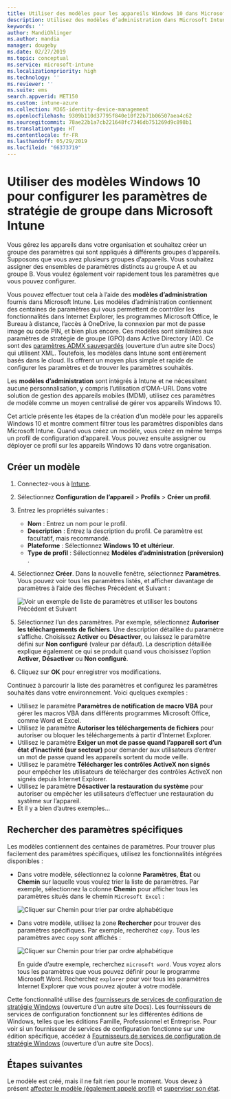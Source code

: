 ```yaml
---
title: Utiliser des modèles pour les appareils Windows 10 dans Microsoft Intune - Azure | Microsoft Docs
description: Utilisez des modèles d’administration dans Microsoft Intune afin de créer des groupes de paramètres pour les appareils Windows 10. En définissant ces paramètres dans un profil de configuration d’appareil, vous pouvez contrôler les programmes Office, sécuriser les fonctionnalités dans Internet Explorer, contrôler l’accès à OneDrive, utiliser les fonctionnalités du Bureau à distance, activer la lecture automatique, définir les paramètres de gestion de l’alimentation, utiliser l’impression HTTP, utiliser différentes options d’ouverture de session utilisateur et contrôler la taille du journal des événements.
keywords: ''
author: MandiOhlinger
ms.author: mandia
manager: dougeby
ms.date: 02/27/2019
ms.topic: conceptual
ms.service: microsoft-intune
ms.localizationpriority: high
ms.technology: ''
ms.reviewer: ''
ms.suite: ems
search.appverid: MET150
ms.custom: intune-azure
ms.collection: M365-identity-device-management
ms.openlocfilehash: 9309b110d37795f840e10f22b71b06507aea4c62
ms.sourcegitcommit: 78ae22b1a7cb221648fc7346db751269d9c898b1
ms.translationtype: HT
ms.contentlocale: fr-FR
ms.lasthandoff: 05/29/2019
ms.locfileid: "66373719"
---
```

# <a name="use-windows-10-templates-to-configure-group-policy-settings-in-microsoft-intune"></a>Utiliser des modèles Windows 10 pour configurer les paramètres de stratégie de groupe dans Microsoft Intune

Vous gérez les appareils dans votre organisation et souhaitez créer un groupe des paramètres qui sont appliqués à différents groupes d’appareils. Supposons que vous avez plusieurs groupes d’appareils. Vous souhaitez assigner des ensembles de paramètres distincts au groupe A et au groupe B. Vous voulez également voir rapidement tous les paramètres que vous pouvez configurer.

Vous pouvez effectuer tout cela à l’aide des **modèles d’administration** fournis dans Microsoft Intune. Les modèles d’administration contiennent des centaines de paramètres qui vous permettent de contrôler les fonctionnalités dans Internet Explorer, les programmes Microsoft Office, le Bureau à distance, l’accès à OneDrive, la connexion par mot de passe image ou code PIN, et bien plus encore. Ces modèles sont similaires aux paramètres de stratégie de groupe (GPO) dans Active Directory (AD). Ce sont des [paramètres ADMX sauvegardés](https://docs.microsoft.com/windows/client-management/mdm/understanding-admx-backed-policies) (ouverture d’un autre site Docs) qui utilisent XML. Toutefois, les modèles dans Intune sont entièrement basés dans le cloud. Ils offrent un moyen plus simple et rapide de configurer les paramètres et de trouver les paramètres souhaités.

Les **modèles d’administration** sont intégrés à Intune et ne nécessitent aucune personnalisation, y compris l’utilisation d’OMA-URI. Dans votre solution de gestion des appareils mobiles (MDM), utilisez ces paramètres de modèle comme un moyen centralisé de gérer vos appareils Windows 10.

Cet article présente les étapes de la création d’un modèle pour les appareils Windows 10 et montre comment filtrer tous les paramètres disponibles dans Microsoft Intune. Quand vous créez un modèle, vous créez en même temps un profil de configuration d’appareil. Vous pouvez ensuite assigner ou déployer ce profil sur les appareils Windows 10 dans votre organisation.

## <a name="create-a-template"></a>Créer un modèle

1. Connectez-vous à [Intune](https://go.microsoft.com/fwlink/?linkid=2090973).
2. Sélectionnez **Configuration de l’appareil** > **Profils** > **Créer un profil**.
3. Entrez les propriétés suivantes :

    - **Nom** : Entrez un nom pour le profil.
    - **Description** : Entrez la description du profil. Ce paramètre est facultatif, mais recommandé.
    - **Plateforme** : Sélectionnez **Windows 10 et ultérieur**.
    - **Type de profil** : Sélectionnez **Modèles d’administration (préversion)** .

4. Sélectionnez **Créer**. Dans la nouvelle fenêtre, sélectionnez **Paramètres**. Vous pouvez voir tous les paramètres listés, et afficher davantage de paramètres à l’aide des flèches Précédent et Suivant :

    ![Voir un exemple de liste de paramètres et utiliser les boutons Précédent et Suivant](./media/administrative-templates-windows/sample-settings-list-next-page.png)

5. Sélectionnez l’un des paramètres. Par exemple, sélectionnez **Autoriser les téléchargements de fichiers**. Une description détaillée du paramètre s’affiche. Choisissez **Activer** ou **Désactiver**, ou laissez le paramètre défini sur **Non configuré** (valeur par défaut). La description détaillée explique également ce qui se produit quand vous choisissez l’option **Activer**, **Désactiver** ou **Non configuré**.
6. Cliquez sur **OK** pour enregistrer vos modifications.

Continuez à parcourir la liste des paramètres et configurez les paramètres souhaités dans votre environnement. Voici quelques exemples :

- Utilisez le paramètre **Paramètres de notification de macro VBA** pour gérer les macros VBA dans différents programmes Microsoft Office, comme Word et Excel.
- Utilisez le paramètre **Autoriser les téléchargements de fichiers** pour autoriser ou bloquer les téléchargements à partir d’Internet Explorer.
- Utilisez le paramètre **Exiger un mot de passe quand l’appareil sort d’un état d’inactivité (sur secteur)** pour demander aux utilisateurs d’entrer un mot de passe quand les appareils sortent du mode veille.
- Utilisez le paramètre **Télécharger les contrôles ActiveX non signés** pour empêcher les utilisateurs de télécharger des contrôles ActiveX non signés depuis Internet Explorer.
- Utilisez le paramètre **Désactiver la restauration du système** pour autoriser ou empêcher les utilisateurs d’effectuer une restauration du système sur l’appareil.
- Et il y a bien d’autres exemples...

## <a name="find-some-settings"></a>Rechercher des paramètres spécifiques

Les modèles contiennent des centaines de paramètres. Pour trouver plus facilement des paramètres spécifiques, utilisez les fonctionnalités intégrées disponibles :

- Dans votre modèle, sélectionnez la colonne **Paramètres**, **État** ou **Chemin** sur laquelle vous voulez trier la liste de paramètres. Par exemple, sélectionnez la colonne **Chemin** pour afficher tous les paramètres situés dans le chemin `Microsoft Excel` :

  ![Cliquer sur Chemin pour trier par ordre alphabétique](./media/administrative-templates-windows/path-filter-shows-excel-options.png)

- Dans votre modèle, utilisez la zone **Rechercher** pour trouver des paramètres spécifiques. Par exemple, recherchez `copy`. Tous les paramètres avec `copy` sont affichés :

  ![Cliquer sur Chemin pour trier par ordre alphabétique](./media/administrative-templates-windows/search-copy-settings.png)

  En guide d’autre exemple, recherchez `microsoft word`. Vous voyez alors tous les paramètres que vous pouvez définir pour le programme Microsoft Word. Recherchez `explorer` pour voir tous les paramètres Internet Explorer que vous pouvez ajouter à votre modèle.

Cette fonctionnalité utilise des [fournisseurs de services de configuration de stratégie Windows](https://docs.microsoft.com/windows/client-management/mdm/policy-configuration-service-provider#admx-backed-policies) (ouverture d’un autre site Docs). Les fournisseurs de services de configuration fonctionnent sur les différentes éditions de Windows, telles que les éditions Famille, Professionnel et Entreprise. Pour voir si un fournisseur de services de configuration fonctionne sur une édition spécifique, accédez à [Fournisseurs de services de configuration de stratégie Windows](https://docs.microsoft.com/windows/client-management/mdm/policy-configuration-service-provider#admx-backed-policies) (ouverture d’un autre site Docs).

## <a name="next-steps"></a>Étapes suivantes

Le modèle est créé, mais il ne fait rien pour le moment. Vous devez à présent [affecter le modèle (également appelé profil)](device-profile-assign.md) et [superviser son état](device-profile-monitor.md).
